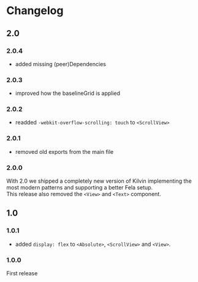 # Changelog

## 2.0

### 2.0.4

- added missing (peer)Dependencies

### 2.0.3

- improved how the baselineGrid is applied

### 2.0.2

- readded `-webkit-overflow-scrolling: touch` to `<ScrollView>`

### 2.0.1

- removed old exports from the main file

### 2.0.0

With 2.0 we shipped a completely new version of Kilvin implementing the most modern patterns and supporting a better Fela setup.<br>
This release also removed the `<View>` and `<Text>` component.

## 1.0

### 1.0.1

- added `display: flex` to `<Absolute>`, `<ScrollView>` and `<View>`.

### 1.0.0

First release
